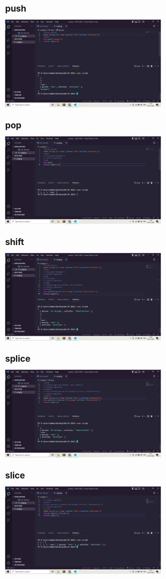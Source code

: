 <h1>push</h1>
<img src="./images/Screenshot (255).png" alt="">
<h1>pop</h1>
<img src="./images/Screenshot (256).png" alt="">
<h1>shift</h1>
<img src="./images/Screenshot (257).png" alt="">
<h1>splice</h1>
<img src="./images/Screenshot (258).png" alt="">
<h1>slice</h1>
<img src="./images/Screenshot (259).png" alt="">